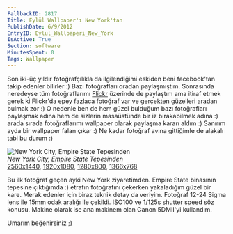 ```yaml
---
FallbackID: 2817
Title: Eylül Wallpaper'ı New York'tan
PublishDate: 6/9/2012
EntryID: Eylul_Wallpaperi_New_York
IsActive: True
Section: software
MinutesSpent: 0
Tags: Wallpaper
---
```

Son iki-üç yıldır fotoğrafçılıkla da ilgilendiğimi eskiden beni
facebook'tan takip edenler bilirler :) Bazı fotoğrafları oradan
paylaşmıştım. Sonrasında neredeyse tüm fotoğraflarımı
[Flickr](http://www.flickr.com/daronyondem) üzerinde de paylaştım ama
itiraf etmek gerek ki Flickr'da epey fazlaca fotoğraf var ve gerçekten
güzelleri aradan bulmak zor :) O nedenle ben de hem güzel bulduğum bazı
fotoğrafları paylaşmak adına hem de sizlerin masaüstünde bir iz
bırakabilmek adına :) arada sırada fotoğraflarımı wallpaper olarak
paylaşma kararı aldım :) Sanırım ayda bir wallpaper falan çıkar :) Ne
kadar fotoğraf avına gittiğimle de alakalı tabi bu durum :)

![New York City, Empire State
Tepesinden](http://cdn.daron.yondem.com/assets/2817/wallpaper.jpg)\
*New York City, Empire State Tepesinden*\
 [2560x1440](http://cdn.daron.yondem.com/assets/2817/2560x1440.jpg),
[1920x1080](http://cdn.daron.yondem.com/assets/2817/1920x1080.jpg),
[1280x800](http://cdn.daron.yondem.com/assets/2817/1280x800.jpg),
[1366x768](http://cdn.daron.yondem.com/assets/2817/1366x768.jpg)

Bu ilk fotoğraf geçen ayki New York ziyaretimden. Empire State binasının
tepesine çıktığımda :) etrafın fotoğrafını çekerken yakaladığım güzel
bir kare. Merak edenler için biraz teknik detay da veriyim. Fotoğraf
12-24 Sigma lens ile 15mm odak aralığı ile çekildi. ISO100 ve 1/125s
shutter speed söz konusu. Makine olarak ise ana makinem olan Canon
5DMII'yi kullandım.

Umarım beğenirsiniz ;)


